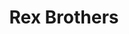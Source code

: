 ---
title: "Rex Brothers"
mypid: "571521"
contents: "/content/math/trigonometry/contents.html"
info: "/content/sports/pitchCharts/info.html"
pitches: "/content/sports/pitchCharts/pitches.html"
atbat: "/content/sports/pitchCharts/atbat.html"
type: "sports"
layout: "pitch-charts"
innings: [{"game": "ATL201803290", "name": "6", "batters": [{"inning": "6", "bid": "641487", "name": "J.P. Crawford", "result": "Walk", "pitch": [{"ptype": 1, "swing": 0, "strike": 1, "xcoord": 52, "ycoord": 73, "velocity": "96.4", "pfx": "2.3", "pfz": "10.3"}, {"ptype": 1, "swing": 0, "strike": 0, "xcoord": 21, "ycoord": 96, "velocity": "96.3", "pfx": "2.6", "pfz": "10.5"}, {"ptype": 1, "swing": 1, "strike": 1, "xcoord": 20, "ycoord": 80, "velocity": "96.2", "pfx": "4.7", "pfz": "10.3"}, {"ptype": 1, "swing": 1, "strike": 1, "xcoord": 63, "ycoord": 44, "velocity": "96.1", "pfx": "4.2", "pfz": "9.3"}, {"ptype": 3, "swing": 0, "strike": 0, "xcoord": 0, "ycoord": 91, "velocity": "89.0", "pfx": "1.4", "pfz": "1.4"}, {"ptype": 1, "swing": 0, "strike": 0, "xcoord": 14, "ycoord": 100, "velocity": "96.0", "pfx": "1.9", "pfz": "12.0"}, {"ptype": 1, "swing": 0, "strike": 0, "xcoord": 100, "ycoord": 47, "velocity": "96.2", "pfx": "2.0", "pfz": "11.3"}, {"ptype": 0, "swing": 0, "strike": 0, "xcoord": 0, "ycoord": 0, "velocity": 0, "pfx": 0, "pfz": 0}, {"ptype": 0, "swing": 0, "strike": 0, "xcoord": 0, "ycoord": 0, "velocity": 0, "pfx": 0, "pfz": 0}, {"ptype": 0, "swing": 0, "strike": 0, "xcoord": 0, "ycoord": 0, "velocity": 0, "pfx": 0, "pfz": 0}], "runners": "3", "outs": "2"}, {"inning": "6", "bid": "596748", "name": "Maikel Franco", "result": "Walk", "pitch": [{"ptype": 1, "swing": 0, "strike": 0, "xcoord": 26, "ycoord": 100, "velocity": "97.2", "pfx": "5.4", "pfz": "11.5"}, {"ptype": 1, "swing": 0, "strike": 0, "xcoord": 97, "ycoord": 77, "velocity": "96.6", "pfx": "2.8", "pfz": "9.6"}, {"ptype": 1, "swing": 1, "strike": 1, "xcoord": 47, "ycoord": 41, "velocity": "96.1", "pfx": "2.9", "pfz": "8.4"}, {"ptype": 1, "swing": 0, "strike": 0, "xcoord": 36, "ycoord": 98, "velocity": "97.9", "pfx": "5.9", "pfz": "10.5"}, {"ptype": 1, "swing": 0, "strike": 0, "xcoord": 32, "ycoord": 100, "velocity": "97.4", "pfx": "4.6", "pfz": "11.3"}, {"ptype": 0, "swing": 0, "strike": 0, "xcoord": 0, "ycoord": 0, "velocity": 0, "pfx": 0, "pfz": 0}, {"ptype": 0, "swing": 0, "strike": 0, "xcoord": 0, "ycoord": 0, "velocity": 0, "pfx": 0, "pfz": 0}, {"ptype": 0, "swing": 0, "strike": 0, "xcoord": 0, "ycoord": 0, "velocity": 0, "pfx": 0, "pfz": 0}, {"ptype": 0, "swing": 0, "strike": 0, "xcoord": 0, "ycoord": 0, "velocity": 0, "pfx": 0, "pfz": 0}, {"ptype": 0, "swing": 0, "strike": 0, "xcoord": 0, "ycoord": 0, "velocity": 0, "pfx": 0, "pfz": 0}], "runners": "7", "outs": "2"}]}]
allBid: [{"bid": "641487", "fullname": "J.P. Crawford"}, {"bid": "596748", "fullname": "Maikel Franco"}]
allGames: [{"gameid": "ATL201803290", "fullname": "2018 March 29 (Atlanta Braves)"}]
---